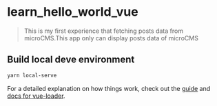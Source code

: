 # learn_hello_world_vue

> This is my first experience that fetching posts data from microCMS.This app only can display posts data of microCMS

## Build local deve environment

``` bash
yarn local-serve
```

For a detailed explanation on how things work, check out the [guide](http://vuejs-templates.github.io/webpack/) and [docs for vue-loader](http://vuejs.github.io/vue-loader).
